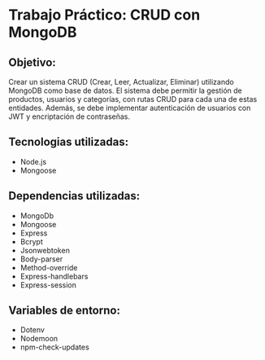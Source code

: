 # Trabajo Práctico: CRUD con MongoDB

## Objetivo:
Crear un sistema CRUD (Crear, Leer, Actualizar, Eliminar) utilizando MongoDB como base de datos. El sistema debe permitir la gestión de productos, usuarios y categorías, con rutas CRUD para cada una de estas entidades. Además, se debe implementar autenticación de usuarios con JWT y encriptación de contraseñas.

## Tecnologias utilizadas:
- Node.js
- Mongoose

## Dependencias utilizadas:
- MongoDb
- Mongoose
- Express
- Bcrypt
- Jsonwebtoken
- Body-parser
- Method-override
- Express-handlebars
- Express-session

## Variables de entorno:
- Dotenv
- Nodemoon
- npm-check-updates
